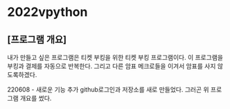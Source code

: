 # 2022vpython
## [프로그램 개요]
내가 만들고 싶은 프로그램은 티켓 부킹을 위한 티켓 부킹 프로그램이다. 이 프로그램을 부킹과 결제를 자동으로 반복한다. 그리고 다른 암표 메크로들을 이겨서 암표를 사지 않도록하겠다.

220608 - 새로운 기능 추가
github로그인과 저장소를 새로 만들었다. 그러곤 위 프로그램 개요를 썼다.
